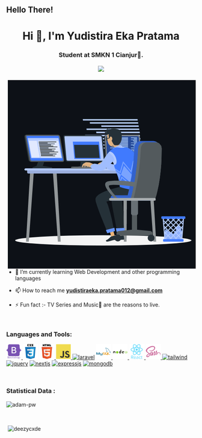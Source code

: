## Hello There! 

<h1 align="center">Hi 👋, I'm Yudistira Eka Pratama</h1>
<h3 align="center">Student at SMKN 1 Cianjur🌟.</h3>
<h4 align="center"><img src="https://page-views.glitch.me/badge?page_id=deezycxde" /></h4>

<p><img align="right" src="https://github.com/deezycxde/deezycxde/blob/main/animation_500_kxa883sd.gif" alt="deezycxde" /></p>



- 🌱 I’m currently learning Web Development and other programming languages

- 📫 How to reach me **yudistiraeka.pratama012@gmail.com**

- ⚡ Fun fact :- TV Series and Music🎵 are the reasons to live.

<br>

<h3 align="left">Languages and Tools:</h3>
<p align="left"> 
    <a href="https://getbootstrap.com" target="_blank" rel="noreferrer">
    <img src="https://raw.githubusercontent.com/devicons/devicon/master/icons/bootstrap/bootstrap-plain-wordmark.svg"
      alt="bootstrap" width="40" height="40" /> </a>
      <img src="https://raw.githubusercontent.com/devicons/devicon/master/icons/css3/css3-original-wordmark.svg" alt="css3"
      width="40" height="40" /> </a> <a href="https://www.w3.org/html/" target="_blank" rel="noreferrer"> <img
      src="https://raw.githubusercontent.com/devicons/devicon/master/icons/html5/html5-original-wordmark.svg"
      alt="html5" width="40" height="40" /> </a>
      <a href="https://developer.mozilla.org/en-US/docs/Web/JavaScript" target="_blank"
      rel="noreferrer"> 
      <img src="https://raw.githubusercontent.com/devicons/devicon/master/icons/javascript/javascript-original.svg"
      alt="javascript" width="40" height="40" /> </a>
      <a href="https://laravel.com"><img src="https://cdn.jsdelivr.net/gh/devicons/devicon/icons/laravel/laravel-plain.svg" width="40" height="40"                 alt="laravel" /></a>
      <a href="https://www.mysql.com/" target="_blank" rel="noreferrer"> <img
      src="https://raw.githubusercontent.com/devicons/devicon/master/icons/mysql/mysql-original-wordmark.svg"
      alt="mysql" width="40" height="40" /> </a> </a> <a href="https://nodejs.org" target="_blank" rel="noreferrer"> <img
      src="https://raw.githubusercontent.com/devicons/devicon/master/icons/nodejs/nodejs-original-wordmark.svg"
      alt="nodejs" width="40" height="40" /> </a> 
      <a href="https://reactjs.org/" target="_blank" rel="noreferrer"> <img
      src="https://raw.githubusercontent.com/devicons/devicon/master/icons/react/react-original-wordmark.svg"
      alt="react" width="40" height="40" /> </a> <a href="https://sass-lang.com" target="_blank" rel="noreferrer"> <img
      src="https://raw.githubusercontent.com/devicons/devicon/master/icons/sass/sass-original.svg" alt="sass" width="40"
      height="40" /> </a>
      <a href="https://tailwindcss.com"><img src="https://cdn.jsdelivr.net/gh/devicons/devicon/icons/tailwindcss/tailwindcss-plain.svg"                              width="40" height="40" alt="tailwind" /></a>
      <a href="https://jquery.com"><img src="https://cdn.jsdelivr.net/gh/devicons/devicon/icons/jquery/jquery-original-wordmark.svg" 
      width="40" height="40" alt="jquery"/></a>
      <a href="https://nextjs.org"><img src="https://cdn.jsdelivr.net/gh/devicons/devicon/icons/nextjs/nextjs-original-wordmark.svg"
      width="40" height="40" alt="nextjs" /></a>
      <a href="https://expressjs.org"><img src="https://cdn.jsdelivr.net/gh/devicons/devicon/icons/express/express-original-wordmark.svg"
      width="40" height="40" alt="expressjs" /></a>
      <a href="https://mongodb.com"><img src="https://cdn.jsdelivr.net/gh/devicons/devicon/icons/mongodb/mongodb-original.svg"
      width="40" height="40" alt="mongodb" /></a>
      </p>
<br>

<h3>Statistical Data :</h3>
<p><img align="center"
    src="https://github-readme-stats.vercel.app/api/top-langs?username=deezycxde&show_icons=true&locale=en&bg_color=0d1117&text_color=ffffff&layout=compact"
    alt="adam-pw" 
    bg_color=#808080/></p>

<br>

<p>&nbsp;<img align="center" src="http://github-readme-streak-stats.herokuapp.com?user=deezycxde&theme=dark-smoky&date_format=j%20M%5B%20Y%5D" alt="deezycxde"></p>
